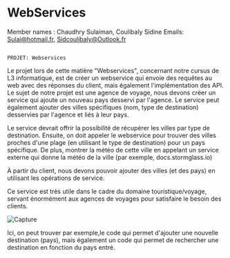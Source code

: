 # WebServices

Member names : Chaudhry Sulaiman, Coulibaly Sidine
Emails: Sulai@hotmail.fr, Sidcoulibaly@Outlook.fr

                                                                  
                                                                           PROJET: Webservices

  Le projet lors de cette matière "Webservices", concernant notre cursus de L3 informatique, est de créer un webservice qui envoie des requêtes au web avec des réponses du client, mais également l'implémentation des API. Le sujet de notre projet est une agence de voyage, nous devons créer un service qui ajoute un nouveau pays desservi par l'agence. Le service peut également ajouter des villes spécifiques (nom, type de destination) desservies par l'agence et liés à leur pays. 
  
  Le service devrait offrir la possibilité de récupérer les villes par type de destination. Ensuite, on doit appeler le webservice pour trouver des villes proches d'une plage (en utilisant le type de destination) pour un pays spécifique. De plus, montrer la météo de cette ville en appelant un service externe qui donne la météo de la ville (par exemple, docs.stormglass.io)
  
  À partir du client, nous devons pouvoir ajouter des villes (et des pays) en utilisant les opérations de service. 
  
  Ce service est très utile dans le cadre du domaine touristique/voyage, servant énormément aux agences de voyages pour satisfaire le besoin des clients. 
  
  
![Capture](https://user-images.githubusercontent.com/99659301/232123261-e0cd3038-7935-4571-b000-8cbd39813d56.PNG)

Ici, on peut trouver par exemple,le code qui permet d'ajouter une nouvelle destination (pays), mais également un code qui permet de rechercher une destination en fonction du pays entré.
